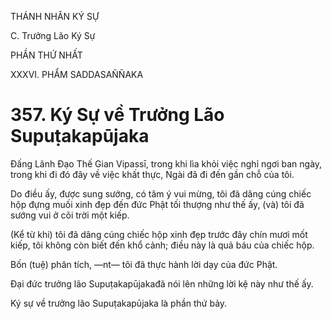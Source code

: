 THÁNH NHÂN KÝ SỰ

C. Trưởng Lão Ký Sự

PHẦN THỨ NHẤT

XXXVI. PHẨM SADDASAÑÑAKA

# 357. Ký Sự về Trưởng Lão Supuṭakapūjaka

Đấng Lãnh Đạo Thế Gian Vipassī, trong khi lìa khỏi việc nghỉ ngơi ban ngày, trong khi đi đó đây về việc khất thực, Ngài đã đi đến gần chỗ của tôi.

Do điều ấy, được sung sướng, có tâm ý vui mừng, tôi đã dâng cúng chiếc hộp đựng muối xinh đẹp đến đức Phật tối thượng như thế ấy, (và) tôi đã sướng vui ở cõi trời một kiếp.

(Kể từ khi) tôi đã dâng cúng chiếc hộp xinh đẹp trước đây chín mươi mốt kiếp, tôi không còn biết đến khổ cảnh; điều này là quả báu của chiếc hộp.

Bốn (tuệ) phân tích, ―nt― tôi đã thực hành lời dạy của đức Phật.

Đại đức trưởng lão Supuṭakapūjakađã nói lên những lời kệ này như thế ấy.

Ký sự về trưởng lão Supuṭakapūjaka là phần thứ bảy.
